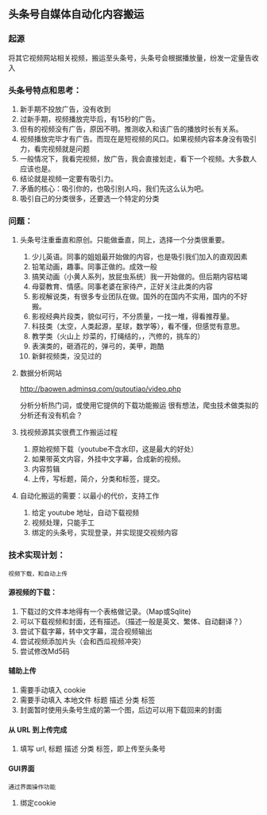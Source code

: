 ## 头条号自媒体自动化内容搬运

### 起源
将其它视频网站相关视频，搬运至头条号，头条号会根据播放量，纷发一定量告收入

### 头条号特点和思考：
1. 新手期不投放广告，没有收到
2. 过新手期，视频播放完毕后，有15秒的广告。
3. 但有的视频没有广告，原因不明。推测收入和该广告的播放时长有关系。
4. 视频播放完毕才有广告。而现在是短视频的风口。如果视频内容本身没有吸引力，看完视频就是问题
5. 一般情况下，我看完视频，放广告，我会直接划走，看下一个视频。大多数人应该也是。
6. 结论就是视频一定要有吸引力。
7. 矛盾的核心：吸引你的，也吸引别人吗，我们先这么认为吧。
8. 吸引自己的分类很多，还要选一个特定的分类

### 问题：

1. 头条号注重垂直和原创。只能做垂直，同上，选择一个分类很重要。
   1. 少儿英语。同事的姐姐最开始做的内容，也是吸引我们加入的直观因素
   2. 铅笔动画，趣事。同事正做的。成效一般
   3. 搞笑动画（小黄人系列，放屁虫系统）我一开始做的。但后期内容枯竭 
   4. 母婴教育、情感。同事老婆在家待产，正好关注此类的内容
   5. 影视解说类，有很多专业团队在做。国外的在国内不实用，国内的不好搬。
   6. 影视经典片段类，貌似可行，不分质量，一找一堆，得看推荐量。
   7. 科技类（太空，人类起源，星球，数学等），看不懂，但感觉有意思。
   8. 教学类（火山上 炒菜的，打绳结的，，汽修的，挑车的）
   9. 表演类的，砸酒花的，弹弓的，美甲，跑酷
   10. 新鲜视频类，没见过的
   
2. 数据分析网站
   
   http://baowen.adminsq.com/qutoutiao/video.php
    
   分析分析热门词，或使用它提供的下载功能搬运
   很有想法，爬虫技术做类拟的分析还有没有机会？
  
3. 找视频源其实很费工作搬运过程
    1. 原始视频下载（youtube不含水印，这是最大的好处）
    2. 如果带英文内容，外挂中文字幕，合成新的视频。
    3. 内容剪辑
    4. 上传，写标题，简介，分类和标签，提交。
    
3. 自动化搬运的需要：以最小的代价，支持工作
    1. 给定 youtube 地址，自动下载视频
    2. 视频处理，只能手工  
    3. 绑定的头条号，实现登录，并实现提交视频内容

### 技术实现计划：
    视频下载，和自动上传
 
#### 源视频的下载：
1. 下载过的文件本地得有一个表格做记录。（Map或Sqlite)
2. 可以下载视频和封面，还有描述。（描述一般是英文、繁体、自动翻译？）
3. 尝试下载字幕，转中文字幕，混合视频输出
4. 尝试视频添加片头（会和西瓜视频冲突）
5. 尝试修改Md5码

#### 辅助上传
1. 需要手动填入 cookie 
2. 需要手动填入 本地文件  标题 描述 分类 标签
3. 封面暂时使用头条号生成的第一个图，后边可以用下载回来的封面

#### 从 URL 到上传完成
1. 填写 url, 标题 描述 分类 标签，即上传至头条号

#### GUI界面
    通过界面操作功能
1. 绑定cookie


